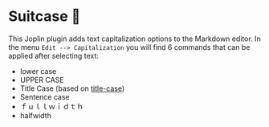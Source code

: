 # Suitcase 🧳

This Joplin plugin adds text capitalization options to the Markdown editor. In the menu `Edit --> Capitalization` you will find 6 commands that can be applied after selecting text:

- lower case
- UPPER CASE
- Title Case (based on [title-case](https://www.npmjs.com/package/title-case))
- Sentence case
- ｆｕｌｌｗｉｄｔｈ
- halfwidth
